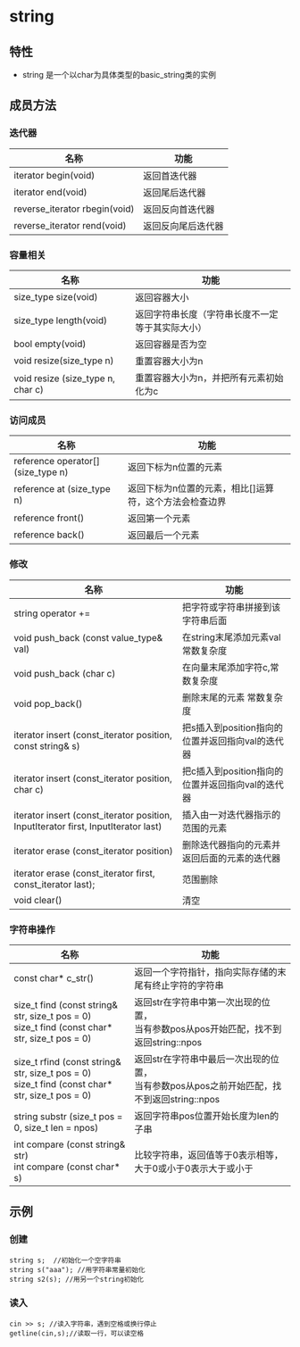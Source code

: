 # string

## 特性
* string 是一个以char为具体类型的basic_string类的实例
## 成员方法

### 迭代器

|    名称    | 功能        |
| --------- | ---------------- |
| iterator begin(void)   |  返回首迭代器      |
| iterator end(void)     |  返回尾后迭代器    |
| reverse_iterator rbegin(void)  |  返回反向首迭代器 |
| reverse_iterator rend(void)    |  返回反向尾后迭代器 |

### 容量相关

|    名称             | 功能        |
| ----------------- | ---------------- |
|size_type size(void)     | 返回容器大小|
|size_type length(void)   | 返回字符串长度（字符串长度不一定等于其实际大小）|
|bool empty(void)    | 返回容器是否为空|
|void resize(size_type n)   |重置容器大小为n |
|void resize (size_type n, char c)     |  重置容器大小为n，并把所有元素初始化为c  |

### 访问成员
|                       名称  |           功能        |
| --------------------- | ---------------- |
|reference operator[] (size_type n)  |  返回下标为n位置的元素 |
|reference at (size_type n)     |返回下标为n位置的元素，相比[]运算符，这个方法会检查边界 |
|reference front()|返回第一个元素|
|reference back()|返回最后一个元素|

### 修改

|         名称          |           功能    |
| --------------------- | ---------------- |
|string operator +=|把字符或字符串拼接到该字符串后面|
|void push_back (const value_type& val)|在string末尾添加元素val 常数复杂度|
|void push_back (char c)|在向量末尾添加字符c,常数复杂度|
|void pop_back()|删除末尾的元素 常数复杂度|
|iterator insert (const_iterator position, const string& s)|把s插入到position指向的位置并返回指向val的迭代器|
|iterator insert (const_iterator position, char c)|把c插入到position指向的位置并返回指向val的迭代器|
|iterator insert (const_iterator position, InputIterator first, InputIterator last)|插入由一对迭代器指示的范围的元素|
|iterator erase (const_iterator position)|删除迭代器指向的元素并返回后面的元素的迭代器|
|iterator erase (const_iterator first, const_iterator last);|范围删除|
|void clear()|清空|

### 字符串操作

|         名称          |           功能    |
|---------------------  | ---------------- |
|const char* c_str()|返回一个字符指针，指向实际存储的末尾有终止字符的字符串|
|size_t find (const string& str, size_t pos = 0) <br> size_t find (const char* str, size_t pos = 0)   |返回str在字符串中第一次出现的位置，<br>当有参数pos从pos开始匹配，找不到返回string::npos|  
|size_t rfind (const string& str, size_t pos = 0) <br> size_t find (const char* str, size_t pos = 0)   |返回str在字符串中最后一次出现的位置，<br>当有参数pos从pos之前开始匹配，找不到返回string::npos|  
|string substr (size_t pos = 0, size_t len = npos) |返回字符串pos位置开始长度为len的子串|
|int compare (const string& str)<br>int compare (const char* s)|比较字符串，返回值等于0表示相等，大于0或小于0表示大于或小于|

## 示例

### 创建

    string s;  //初始化一个空字符串
    string s("aaa"); //用字符串常量初始化
    string s2(s); //用另一个string初始化
    
### 读入

    cin >> s; //读入字符串，遇到空格或换行停止
    getline(cin,s);//读取一行，可以读空格
    
